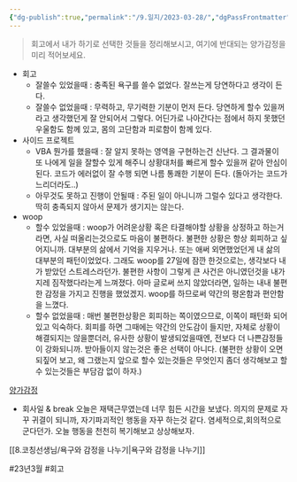 ```yaml
---
{"dg-publish":true,"permalink":"/9.일지/2023-03-28/","dgPassFrontmatter":true}
---
```




> 회고에서 내가 하기로 선택한 것들을 정리해보시고, 
> 여기에 반대되는 양가감정을 미리 적어보세요.

- 회고
	- 잘쓸수 있었을때 : 충족된 욕구를 쓸수 없었다. 잘쓰는게 당연하다고 생각이 든다.
	- 잘쓸수 없었을때 : 무력하고, 무기력한 기분이 먼저 든다. 당연하게 할수 있을꺼라고 생각했던게 잘 안되어서 그렇다. 어딘가로 나아간다는 점에서 하지 못했던 우울함도 함께 있고, 몸의 고단함과 피로함이 함께 있다.
- 사이드 프로젝트
	- VBA 뭔가를 했을때 : 잘 알지 못하는 영역을 구현하는건 신난다. 그 결과물이 또 나에게 일을 잘할수 있게 해주니 상황대처를 빠르게 할수 있을꺼 같아 안심이 된다. 코드가 에러없이 잘 수행 되면 나름 통쾌한 기분이 든다. (돌아가는 코드가 느리더라도..)
	- 아무것도 못하고 진행이 안될때 : 주된 일이 아니니까 그럴수 있다고 생각한다. 딱히 충족되지 않아서 문제가 생기지는 않는다. 
- woop
	- 할수 있었을때 : woop가 어려운상황 혹은 타결해야할 상황을 상정하고 하는거라면, 사실 떠올리는것으로도 마음이 불편하다. 불편한 상황은 항상 회피하고 싶어지니까. 대부분의 삶에서 기억을 지우거나. 또는 애써 외면했었던게 내 삶의 대부분의 패턴이었었다. 그래도 woop를 27일에 잠깐 한것으로는, 생각보다 내가 받았던 스트레스라던가. 불편한 사항이 그렇게 큰 사건은 아니였던것을 내가 지레 짐작했다라는게 느껴졌다. 아마 글로써 쓰지 않았더라면, 일하는 내내 불편한 감정을 가지고 진행을 했었겠지. woop를 하므로써 약간의 평온함과 편안함을 느꼈다.
	- 할수 없었을때 : 매번 불편한상황은 회피하는 쪽이였으므로, 이쪽이 패턴화 되어있고 익숙하다. 회피를 하면 그때에는 약간의 안도감이 들지만, 자체로 상황이 해결되지는 않을뿐더러, 유사한 상황이 발생되었을때엔, 전보다 더 나쁜감정들이 강화되니까. 받아들이지 않는것은 좋은 선택이 아니다. (불편한 상황이 오면 되짚어 보고, 왜 그랬는지 앞으로 할수 있는것들은 무엇인지 좀더 생각해보고 할수 있는것들은 부담감 없이 하자.)

[양가감정](https://brunch.co.kr/@stryperhan/142)

- 회사일 & break
오늘은 재택근무였는데 너무 힘든 시간을 보냈다. 의지의 문제로 자꾸 귀결이 되니까, 자기파괴적인 행동을 자꾸 하는것 같다. 염세적으로,회의적으로 군다던가. 오늘 행동을 천천히 복기해보고 상상해보자. 

[[8.코칭선생님/욕구와 감정을 나누기\|욕구와 감정을 나누기]]


 #23년3월 #회고 